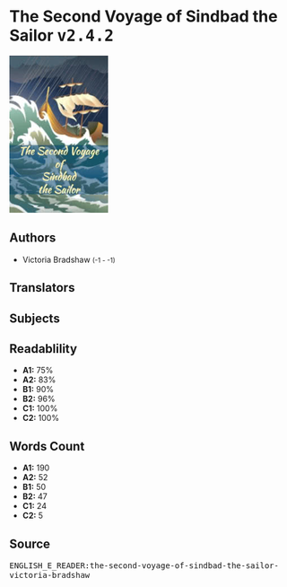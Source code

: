 # The Second Voyage of Sindbad the Sailor <kbd>v2.4.2</kbd>

![](./cover.medium.jpg "")

## Authors


 - Victoria Bradshaw <small>(-1 - -1)</small>

## Translators



## Subjects



## Readablility


 - **A1:** 75%
 - **A2:** 83%
 - **B1:** 90%
 - **B2:** 96%
 - **C1:** 100%
 - **C2:** 100%

## Words Count


 - **A1:** 190
 - **A2:** 52
 - **B1:** 50
 - **B2:** 47
 - **C1:** 24
 - **C2:** 5

## Source


<kbd>ENGLISH_E_READER:the-second-voyage-of-sindbad-the-sailor-victoria-bradshaw</kbd>
